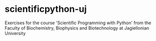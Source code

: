 # scientificpython-uj
Exercises for the course 'Scientific Programming with Python' from the Faculty of Biochemistry, Biophysics and Biotechnology at Jagiellonian University 
